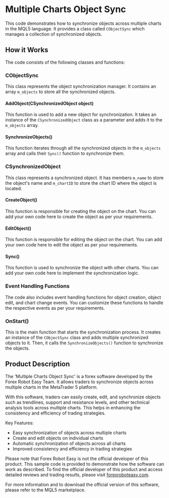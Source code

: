 # Multiple Charts Object Sync

This code demonstrates how to synchronize objects across multiple charts in the MQL5 language. It provides a class called `CObjectSync` which manages a collection of synchronized objects.

## How it Works

The code consists of the following classes and functions:

### CObjectSync

This class represents the object synchronization manager. It contains an array `m_objects` to store all the synchronized objects.

#### AddObject(CSynchronizedObject object)

This function is used to add a new object for synchronization. It takes an instance of the `CSynchronizedObject` class as a parameter and adds it to the `m_objects` array.

#### SynchronizeObjects()

This function iterates through all the synchronized objects in the `m_objects` array and calls their `Sync()` function to synchronize them.

### CSynchronizedObject

This class represents a synchronized object. It has members `m_name` to store the object's name and `m_chartID` to store the chart ID where the object is located.

#### CreateObject()

This function is responsible for creating the object on the chart. You can add your own code here to create the object as per your requirements.

#### EditObject()

This function is responsible for editing the object on the chart. You can add your own code here to edit the object as per your requirements.

#### Sync()

This function is used to synchronize the object with other charts. You can add your own code here to implement the synchronization logic.

### Event Handling Functions

The code also includes event handling functions for object creation, object edit, and chart change events. You can customize these functions to handle the respective events as per your requirements.

### OnStart()

This is the main function that starts the synchronization process. It creates an instance of the `CObjectSync` class and adds multiple synchronized objects to it. Then, it calls the `SynchronizeObjects()` function to synchronize the objects.

## Product Description

The 'Multiple Charts Object Sync' is a forex software developed by the Forex Robot Easy Team. It allows traders to synchronize objects across multiple charts in the MetaTrader 5 platform.

With this software, traders can easily create, edit, and synchronize objects such as trendlines, support and resistance levels, and other technical analysis tools across multiple charts. This helps in enhancing the consistency and efficiency of trading strategies.

Key Features:
- Easy synchronization of objects across multiple charts
- Create and edit objects on individual charts
- Automatic synchronization of objects across all charts
- Improved consistency and efficiency in trading strategies

Please note that Forex Robot Easy is not the official developer of this product. This sample code is provided to demonstrate how the software can work as described. To find the official developer of this product and access detailed reviews and trading results, please visit [forexroboteasy.com](https://forexroboteasy.com/forex-robot-review/review-multiple-charts-object-sync-forex-software-for-enhanced-synchronization/).

For more information and to download the official version of this software, please refer to the MQL5 marketplace.
